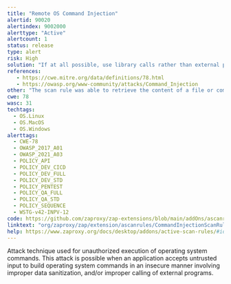 ```yaml
---
title: "Remote OS Command Injection"
alertid: 90020
alertindex: 9002000
alerttype: "Active"
alertcount: 1
status: release
type: alert
risk: High
solution: "If at all possible, use library calls rather than external processes to recreate the desired functionality.  Run your code in a \"jail\" or similar sandbox environment that enforces strict boundaries between the process and the operating system. This may effectively restrict which files can be accessed in a particular directory or which commands can be executed by your software.  OS-level examples include the Unix chroot jail, AppArmor, and SELinux. In general, managed code may provide some protection. For example, java.io.FilePermission in the Java SecurityManager allows you to specify restrictions on file operations. This may not be a feasible solution, and it only limits the impact to the operating system; the rest of your application may still be subject to compromise.  For any data that will be used to generate a command to be executed, keep as much of that data out of external control as possible. For example, in web applications, this may require storing the command locally in the session's state instead of sending it out to the client in a hidden form field.  Use a vetted library or framework that does not allow this weakness to occur or provides constructs that make this weakness easier to avoid.  For example, consider using the ESAPI Encoding control or a similar tool, library, or framework. These will help the programmer encode outputs in a manner less prone to error.  If you need to use dynamically-generated query strings or commands in spite of the risk, properly quote arguments and escape any special characters within those arguments. The most conservative approach is to escape or filter all characters that do not pass an extremely strict allow list (such as everything that is not alphanumeric or white space). If some special characters are still needed, such as white space, wrap each argument in quotes after the escaping/filtering step. Be careful of argument injection.  If the program to be executed allows arguments to be specified within an input file or from standard input, then consider using that mode to pass arguments instead of the command line.  If available, use structured mechanisms that automatically enforce the separation between data and code. These mechanisms may be able to provide the relevant quoting, encoding, and validation automatically, instead of relying on the developer to provide this capability at every point where output is generated.  Some languages offer multiple functions that can be used to invoke commands. Where possible, identify any function that invokes a command shell using a single string, and replace it with a function that requires individual arguments. These functions typically perform appropriate quoting and filtering of arguments. For example, in C, the system() function accepts a string that contains the entire command to be executed, whereas execl(), execve(), and others require an array of strings, one for each argument. In Windows, CreateProcess() only accepts one command at a time. In Perl, if system() is provided with an array of arguments, then it will quote each of the arguments.  Assume all input is malicious. Use an \"accept known good\" input validation strategy, i.e., use an allow list of acceptable inputs that strictly conform to specifications. Reject any input that does not strictly conform to specifications, or transform it into something that does. Do not rely exclusively on looking for malicious or malformed inputs (i.e., do not rely on a deny list). However, deny lists can be useful for detecting potential attacks or determining which inputs are so malformed that they should be rejected outright.  When performing input validation, consider all potentially relevant properties, including length, type of input, the full range of acceptable values, missing or extra inputs, syntax, consistency across related fields, and conformance to business rules. As an example of business rule logic, \"boat\" may be syntactically valid because it only contains alphanumeric characters, but it is not valid if you are expecting colors such as \"red\" or \"blue.\"  When constructing OS command strings, use stringent allow lists that limit the character set based on the expected value of the parameter in the request. This will indirectly limit the scope of an attack, but this technique is less important than proper output encoding and escaping.  Note that proper output encoding, escaping, and quoting is the most effective solution for preventing OS command injection, although input validation may provide some defense-in-depth. This is because it effectively limits what will appear in output. Input validation will not always prevent OS command injection, especially if you are required to support free-form text fields that could contain arbitrary characters. For example, when invoking a mail program, you might need to allow the subject field to contain otherwise-dangerous inputs like \";\" and \">\" characters, which would need to be escaped or otherwise handled. In this case, stripping the character might reduce the risk of OS command injection, but it would produce incorrect behavior because the subject field would not be recorded as the user intended. This might seem to be a minor inconvenience, but it could be more important when the program relies on well-structured subject lines in order to pass messages to other components.  Even if you make a mistake in your validation (such as forgetting one out of 100 input fields), appropriate encoding is still likely to protect you from injection-based attacks. As long as it is not done in isolation, input validation is still a useful technique, since it may significantly reduce your attack surface, allow you to detect some attacks, and provide other security benefits that proper encoding does not address."
references:
   - https://cwe.mitre.org/data/definitions/78.html
   - https://owasp.org/www-community/attacks/Command_Injection
other: "The scan rule was able to retrieve the content of a file or command by sending [a;cat /etc/passwd ] to the operating system running this application."
cwe: 78
wasc: 31
techtags: 
  - OS.Linux
  - OS.MacOS
  - OS.Windows
alerttags: 
  - CWE-78
  - OWASP_2017_A01
  - OWASP_2021_A03
  - POLICY_API
  - POLICY_DEV_CICD
  - POLICY_DEV_FULL
  - POLICY_DEV_STD
  - POLICY_PENTEST
  - POLICY_QA_FULL
  - POLICY_QA_STD
  - POLICY_SEQUENCE
  - WSTG-v42-INPV-12
code: https://github.com/zaproxy/zap-extensions/blob/main/addOns/ascanrules/src/main/java/org/zaproxy/zap/extension/ascanrules/CommandInjectionScanRule.java
linktext: "org/zaproxy/zap/extension/ascanrules/CommandInjectionScanRule.java"
help: https://www.zaproxy.org/docs/desktop/addons/active-scan-rules/#id-90020
---
```

Attack technique used for unauthorized execution of operating system commands. This attack is possible when an application accepts untrusted input to build operating system commands in an insecure manner involving improper data sanitization, and/or improper calling of external programs.
